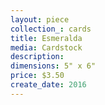 ```yaml
---
layout: piece
collection_: cards
title: Esmeralda
media: Cardstock
description:
dimensions: 5" x 6"
price: $3.50
create_date: 2016
---
```

